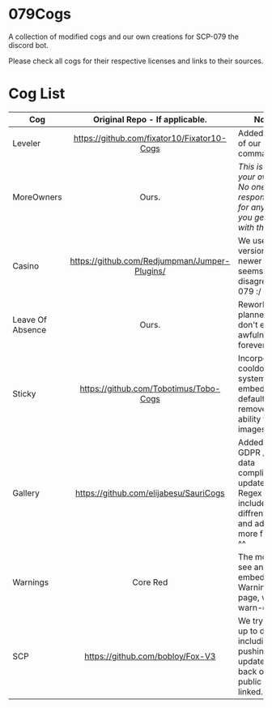 # 079Cogs
A collection of modified cogs and our own creations for SCP-079 the discord bot.

Please check all cogs for their respective licenses and links to their sources.
# Cog List

| Cog       | Original Repo - If applicable.    | Notices |
| ------------- |:-------------:| ---|
| Leveler    | https://github.com/fixator10/Fixator10-Cogs | Added a couple of our own commands |
| MoreOwners      | Ours.      | *This is used at your own risk. No one holds responsibility for any trouble you get into with this.* |
| Casino | https://github.com/Redjumpman/Jumper-Plugins/ | We use an older version, as the newer one seems to disagree with 079 :/ |
| Leave Of Absence | Ours. | Rework planned, so don't expect awfulness forever. |
| Sticky | https://github.com/Tobotimus/Tobo-Cogs | Incorperating a cooldown system, embeds by default, but remove the ability to embed images for now.|
| Gallery | https://github.com/elijabesu/SauriCogs | Added own GDPR /User data complience, updated the Regex to include/whitelist diffrent links and added more file types ^^ |
| Warnings | Core Red | The mods get to see an embedded Warnings menu page, with a warn-date |
| SCP | https://github.com/bobloy/Fox-V3 | We try to keep it up to date - including pushing our updates here back onto the public repo linked. |